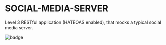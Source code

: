 # SOCIAL-MEDIA-SERVER
Level 3 RESTful application (HATEOAS enabled), that mocks a typical social media server.



 <img  alt="badge" src="https://user-images.githubusercontent.com/54572908/124360517-fb30cc00-dc47-11eb-9f83-b7b4a732767d.png">
